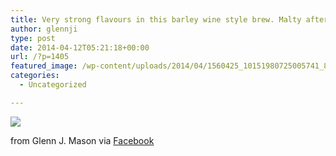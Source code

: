 ```yaml
---
title: Very strong flavours in this barley wine style brew. Malty aftertaste that lasts for ages.
author: glennji
type: post
date: 2014-04-12T05:21:18+00:00
url: /?p=1405
featured_image: /wp-content/uploads/2014/04/1560425_10151980725005741_8446630058576919390_n.jpg
categories:
  - Uncategorized

---
```

<div>
  <img src='/wp-content/uploads/2014/04/1560425_10151980725005741_8446630058576919390_n.jpg' style='max-width:600px;' /></p> 
  
  <div>
    from Glenn J. Mason via <a href="http://on.fb.me/RbOSjR">Facebook</a>
  </div>
</div>
